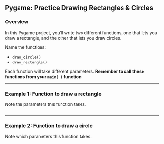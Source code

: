 ## Pygame: Practice Drawing Rectangles & Circles

### Overview

In this Pygame project, you'll write two different functions, one that lets you draw a rectangle, and the other that lets you draw circles.

Name the functions:

- `draw_circle()`
- `draw_rectangle()`

Each function will take different parameters.  **Remember to call these functions from your `main( )` function.**

---

### Example 1: Function to draw a rectangle

Note the parameters this function takes.
```python

```

---

### Example 2: Function to draw a circle

Note which parameters this function takes.
```python

```
